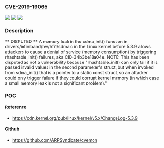 ### [CVE-2019-19065](https://cve.mitre.org/cgi-bin/cvename.cgi?name=CVE-2019-19065)
![](https://img.shields.io/static/v1?label=Product&message=n%2Fa&color=blue)
![](https://img.shields.io/static/v1?label=Version&message=n%2Fa&color=blue)
![](https://img.shields.io/static/v1?label=Vulnerability&message=n%2Fa&color=brighgreen)

### Description

** DISPUTED ** A memory leak in the sdma_init() function in drivers/infiniband/hw/hfi1/sdma.c in the Linux kernel before 5.3.9 allows attackers to cause a denial of service (memory consumption) by triggering rhashtable_init() failures, aka CID-34b3be18a04e. NOTE: This has been disputed as not a vulnerability because "rhashtable_init() can only fail if it is passed invalid values in the second parameter's struct, but when invoked from sdma_init() that is a pointer to a static const struct, so an attacker could only trigger failure if they could corrupt kernel memory (in which case a small memory leak is not a significant problem)."

### POC

#### Reference
- https://cdn.kernel.org/pub/linux/kernel/v5.x/ChangeLog-5.3.9

#### Github
- https://github.com/ARPSyndicate/cvemon

